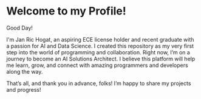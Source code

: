 # Welcome to my Profile!

Good Day!

I'm Jan Ric Hogat, an aspiring ECE license holder and recent graduate with a passion for AI and Data Science.
I created this repository as my very first step into the world of programming and collaboration.
Right now, I’m on a journey to become an AI Solutions Architect.
I believe this platform will help me learn, grow, and connect with amazing programmers and developers along the way.

That’s all, and thank you in advance, folks! I’m happy to share my projects and progress!

